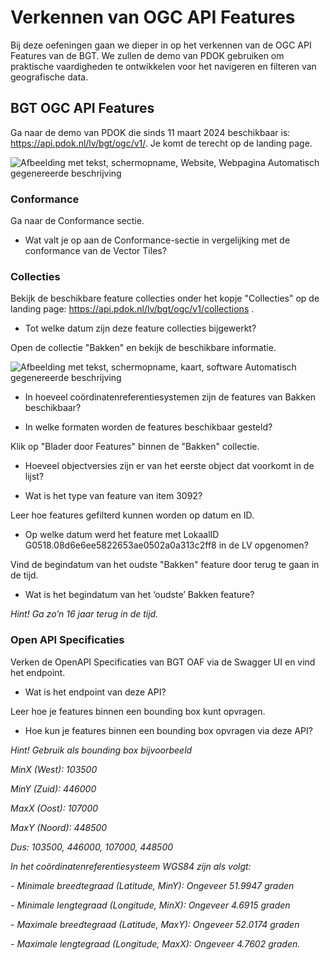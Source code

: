 # Verkennen van OGC API Features

Bij deze oefeningen gaan we dieper in op het verkennen van de OGC API Features
van de BGT. We zullen de demo van PDOK gebruiken om praktische vaardigheden te
ontwikkelen voor het navigeren en filteren van geografische data.

## BGT OGC API Features

Ga naar de demo van PDOK die sinds 11 maart 2024 beschikbaar is:
<https://api.pdok.nl/lv/bgt/ogc/v1/>. Je komt de terecht op de landing
page.

![Afbeelding met tekst, schermopname, Website, Webpagina Automatisch
gegenereerde beschrijving](media/32b7442861e1e387e715acac2c4f755d.png)

### Conformance

Ga naar de Conformance sectie.

-   Wat valt je op aan de Conformance-sectie in vergelijking met de conformance
    van de Vector Tiles?

### Collecties

Bekijk de beschikbare feature collecties onder het kopje "Collecties" op de
landing page: <https://api.pdok.nl/lv/bgt/ogc/v1/collections> .

-   Tot welke datum zijn deze feature collecties bijgewerkt?

Open de collectie "Bakken" en bekijk de beschikbare informatie.

![Afbeelding met tekst, schermopname, kaart, software Automatisch gegenereerde
beschrijving](media/0e469c9e1a4c87d242cd8a9e95e62146.png)

-   In hoeveel coördinatenreferentiesystemen zijn de features van Bakken
    beschikbaar?

-   In welke formaten worden de features beschikbaar gesteld?

Klik op "Blader door Features" binnen de "Bakken" collectie.

-   Hoeveel objectversies zijn er van het eerste object dat voorkomt in de
    lijst?

-   Wat is het type van feature van item 3092?

Leer hoe features gefilterd kunnen worden op datum en ID.

-   Op welke datum werd het feature met LokaalID
    G0518.08d6e6ee5822653ae0502a0a313c2ff8 in de LV opgenomen?

Vind de begindatum van het oudste "Bakken" feature door terug te gaan in de
tijd.

-   Wat is het begindatum van het ‘oudste’ Bakken feature?

*Hint! Ga zo’n 16 jaar terug in de tijd.*

### Open API Specificaties

Verken de OpenAPI Specificaties van BGT OAF via de Swagger UI en vind het
endpoint.

-   Wat is het endpoint van deze API?

Leer hoe je features binnen een bounding box kunt opvragen.

-   Hoe kun je features binnen een bounding box opvragen via deze API?

*Hint! Gebruik als bounding box bijvoorbeeld*

*MinX (West): 103500*

*MinY (Zuid): 446000*

*MaxX (Oost): 107000*

*MaxY (Noord): 448500*

*Dus: 103500, 446000, 107000, 448500*

*In het coördinatenreferentiesysteem WGS84 zijn als volgt:*

*- Minimale breedtegraad (Latitude, MinY): Ongeveer 51.9947 graden*

*- Minimale lengtegraad (Longitude, MinX): Ongeveer 4.6915 graden*

*- Maximale breedtegraad (Latitude, MaxY): Ongeveer 52.0174 graden*

*- Maximale lengtegraad (Longitude, MaxX): Ongeveer 4.7602 graden.*
